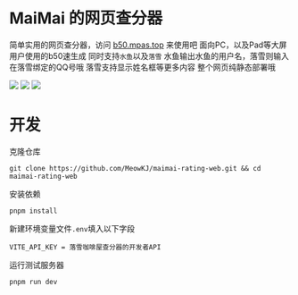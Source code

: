 # MaiMai 的网页查分器

简单实用的网页查分器，访问 [b50.mpas.top](https://b50.mpas.top) 来使用吧
面向PC，以及Pad等大屏用户使用的b50速生成
同时支持`水鱼`以及`落雪`
水鱼输出水鱼的用户名，落雪则输入在落雪绑定的QQ号哦
落雪支持显示姓名框等更多内容
整个网页纯静态部署哦

![](https://pic.imgdb.cn/item/66a7b1f5d9c307b7e94c3228.png)
![](https://pic.imgdb.cn/item/66a7b245d9c307b7e94c7e43.png)
![](https://pic.imgdb.cn/item/66a7b258d9c307b7e94c93af.png)

# 开发

克隆仓库

```
git clone https://github.com/MeowKJ/maimai-rating-web.git && cd maimai-rating-web
```

安装依赖

```
pnpm install
```

新建环境变量文件`.env`填入以下字段

```
VITE_API_KEY = 落雪咖啡屋查分器的开发者API
```

运行测试服务器

```
pnpm run dev
```
